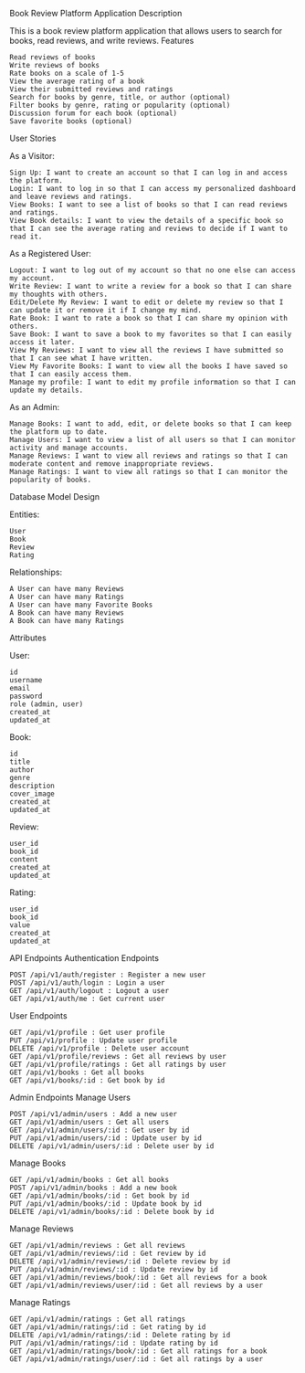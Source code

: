 Book Review Platform Application
Description

This is a book review platform application that allows users to search for books, read reviews, and write reviews.
Features

    Read reviews of books
    Write reviews of books
    Rate books on a scale of 1-5
    View the average rating of a book
    View their submitted reviews and ratings
    Search for books by genre, title, or author (optional)
    Filter books by genre, rating or popularity (optional)
    Discussion forum for each book (optional)
    Save favorite books (optional)

User Stories

As a Visitor:

    Sign Up: I want to create an account so that I can log in and access the platform.
    Login: I want to log in so that I can access my personalized dashboard and leave reviews and ratings.
    View Books: I want to see a list of books so that I can read reviews and ratings.
    View Book details: I want to view the details of a specific book so that I can see the average rating and reviews to decide if I want to read it.

As a Registered User:

    Logout: I want to log out of my account so that no one else can access my account.
    Write Review: I want to write a review for a book so that I can share my thoughts with others.
    Edit/Delete My Review: I want to edit or delete my review so that I can update it or remove it if I change my mind.
    Rate Book: I want to rate a book so that I can share my opinion with others.
    Save Book: I want to save a book to my favorites so that I can easily access it later.
    View My Reviews: I want to view all the reviews I have submitted so that I can see what I have written.
    View My Favorite Books: I want to view all the books I have saved so that I can easily access them.
    Manage my profile: I want to edit my profile information so that I can update my details.

As an Admin:

    Manage Books: I want to add, edit, or delete books so that I can keep the platform up to date.
    Manage Users: I want to view a list of all users so that I can monitor activity and manage accounts.
    Manage Reviews: I want to view all reviews and ratings so that I can moderate content and remove inappropriate reviews.
    Manage Ratings: I want to view all ratings so that I can monitor the popularity of books.

Database Model Design

Entities:

    User
    Book
    Review
    Rating

Relationships:

    A User can have many Reviews
    A User can have many Ratings
    A User can have many Favorite Books
    A Book can have many Reviews
    A Book can have many Ratings

Attributes

User:

    id
    username
    email
    password
    role (admin, user)
    created_at
    updated_at

Book:

    id
    title
    author
    genre
    description
    cover_image
    created_at
    updated_at

Review:

    user_id
    book_id
    content
    created_at
    updated_at

Rating:

    user_id
    book_id
    value
    created_at
    updated_at

API Endpoints
Authentication Endpoints

    POST /api/v1/auth/register : Register a new user
    POST /api/v1/auth/login : Login a user
    GET /api/v1/auth/logout : Logout a user
    GET /api/v1/auth/me : Get current user

User Endpoints

    GET /api/v1/profile : Get user profile
    PUT /api/v1/profile : Update user profile
    DELETE /api/v1/profile : Delete user account
    GET /api/v1/profile/reviews : Get all reviews by user
    GET /api/v1/profile/ratings : Get all ratings by user
    GET /api/v1/books : Get all books
    GET /api/v1/books/:id : Get book by id

Admin Endpoints
Manage Users

    POST /api/v1/admin/users : Add a new user
    GET /api/v1/admin/users : Get all users
    GET /api/v1/admin/users/:id : Get user by id
    PUT /api/v1/admin/users/:id : Update user by id
    DELETE /api/v1/admin/users/:id : Delete user by id

Manage Books

    GET /api/v1/admin/books : Get all books
    POST /api/v1/admin/books : Add a new book
    GET /api/v1/admin/books/:id : Get book by id
    PUT /api/v1/admin/books/:id : Update book by id
    DELETE /api/v1/admin/books/:id : Delete book by id

Manage Reviews

    GET /api/v1/admin/reviews : Get all reviews
    GET /api/v1/admin/reviews/:id : Get review by id
    DELETE /api/v1/admin/reviews/:id : Delete review by id
    PUT /api/v1/admin/reviews/:id : Update review by id
    GET /api/v1/admin/reviews/book/:id : Get all reviews for a book
    GET /api/v1/admin/reviews/user/:id : Get all reviews by a user

Manage Ratings

    GET /api/v1/admin/ratings : Get all ratings
    GET /api/v1/admin/ratings/:id : Get rating by id
    DELETE /api/v1/admin/ratings/:id : Delete rating by id
    PUT /api/v1/admin/ratings/:id : Update rating by id
    GET /api/v1/admin/ratings/book/:id : Get all ratings for a book
    GET /api/v1/admin/ratings/user/:id : Get all ratings by a user
